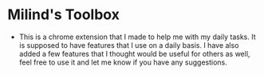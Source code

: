 # Milind's Toolbox

- This is a chrome extension that I made to help me with my daily tasks. It is supposed to have features that I use on a daily basis. I have also added a few features that I thought would be useful for others as well, feel free to use it and let me know if you have any suggestions.
